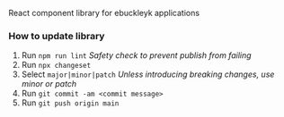 React component library for ebuckleyk applications

### How to update library
1. Run `npm run lint` _Safety check to prevent publish from failing_
2. Run `npx changeset`
3. Select `major|minor|patch` _Unless introducing breaking changes, use minor or patch_
4. Run `git commit -am <commit message>`
5. Run `git push origin main`